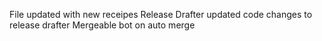 File updated with new receipes
Release Drafter updated
code changes to release drafter
Mergeable bot on auto merge
